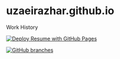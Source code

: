 # uzaeirazhar.github.io

Work History

<!-- ![sample run](https://github.com/UzaeirAzhar/uzaeirazhar.github.io/blob/master/.github/workflows/automatic-trigger.yml?event=push) -->

[![Deploy Resume with GitHub Pages](https://github.com/UzaeirAzhar/uzaeirazhar.github.io/actions/workflows/automatic-trigger.yml/badge.svg)](https://github.com/UzaeirAzhar/uzaeirazhar.github.io/actions/workflows/automatic-trigger.yml)

[![GitHub branches](https://badgen.net/github/branches/UzaeirAzhar/uzaeirazhar.github.io)](https://github.com/UzaeirAzhar/uzaeirazhar.github.io/)
